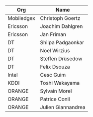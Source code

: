 | Org                    | Name                                                |
| -----------------------| ----------------------------------------------------|
|Mobiledgex              | Christoph Goertz                                   |
|Ericsson                | Joachim Dahlgren                                   |
|Ericsson                | Jan Friman                                         |                                        
|DT                      | Shilpa Padgaonkar                                   |
|DT                      | Noel Wirzius                                       |
|DT                      | Steffen Drüsedow                                   |
|DT                      | Felix Dsouza                                       |
|Intel                   | Cesc Guim                                          |
|KDDI                    | Toshi Wakayama                                     |
|ORANGE                  | Sylvain Morel                                      |
|ORANGE                  | Patrice Conil                                      |
|ORANGE                  | Julien Giannandrea                                 |
